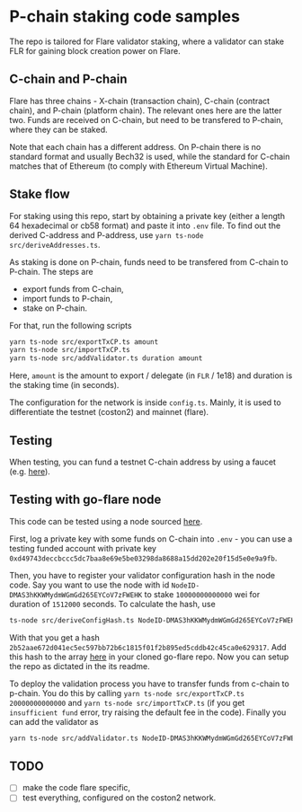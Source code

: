 # P-chain staking code samples

The repo is tailored for Flare validator staking, where a validator can stake FLR for gaining block creation power on Flare.

## C-chain and P-chain
Flare has three chains - X-chain (transaction chain), C-chain (contract chain), and P-chain (platform chain). The relevant ones here are the latter two. Funds are received on C-chain, but need to be transfered to P-chain, where they can be staked.

Note that each chain has a different address. On P-chain there is no standard format and usually Bech32 is used,
while the standard for C-chain matches that of Ethereum (to comply with Ethereum Virtual Machine). 

## Stake flow
For staking using this repo, start by obtaining a private key (either a length 64 hexadecimal or cb58 format) and paste it into `.env` file.
To find out the derived C-address and P-address, use `yarn ts-node src/deriveAddresses.ts`.

As staking is done on P-chain, funds need to be transfered from C-chain to P-chain. The steps are
- export funds from C-chain,
- import funds to P-chain,
- stake on P-chain.

For that, run the following scripts
```bash
yarn ts-node src/exportTxCP.ts amount
yarn ts-node src/importTxCP.ts
yarn ts-node src/addValidator.ts duration amount
```

Here, `amount` is the amount to export / delegate (in `FLR` / 1e18) and duration is the staking time (in seconds).

The configuration for the network is inside `config.ts`. Mainly, it is used to differentiate the testnet (coston2) and mainnet (flare).

## Testing
When testing, you can fund a testnet C-chain address by using a faucet (e.g. [here](https://faucet.towolabs.com/)).

## Testing with go-flare node
This code can be tested using a node sourced [here](https://github.com/sprwn/go-flare).

First, log a private key with some funds on C-chain into `.env` - you can use a testing funded account
with private key `0xd49743deccbccc5dc7baa8e69e5be03298da8688a15dd202e20f15d5e0e9a9fb`. 

Then, you have to register your validator configuration hash in the node code.
Say you want to use the node with id `NodeID-DMAS3hKKWMydmWGmGd265EYCoV7zFWEHK` to stake `10000000000000` wei
for duration of `1512000` seconds. To calculate the hash, use
```bash
ts-node src/deriveConfigHash.ts NodeID-DMAS3hKKWMydmWGmGd265EYCoV7zFWEHK 10000000000000 1512000
```
With that you get a hash `2b52aae672d041ec5ec597bb72b6c1815f01f2b895ed5cddb42c45ca0e629317`.
Add this hash to the array [here](https://github.com/sprwn/go-flare/blob/main/avalanchego/utils/constants/validator_config.go#L76) in your cloned go-flare repo. Now you can setup the repo as dictated in the its readme.

To deploy the validation process you have to transfer funds from c-chain to p-chain. 
You do this by calling `yarn ts-node src/exportTxCP.ts 20000000000000` and `yarn ts-node src/importTxCP.ts` (if you get `insufficient fund` error, try raising the default fee in the code). Finally you can add the validator as 
```bash
yarn ts-node src/addValidator.ts NodeID-DMAS3hKKWMydmWGmGd265EYCoV7zFWEHK 10000000000000 1512000
```

## TODO
- [ ] make the code flare specific,
- [ ] test everything, configured on the coston2 network.
